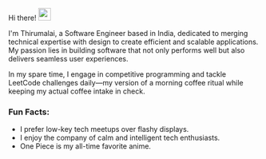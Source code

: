 Hi there! <img src="https://imgs.search.brave.com/9A2JdPKx8ACikwaBMv9uRv8H0xEqFEDSKF3tPF95LF4/rs:fit:860:0:0:0/g:ce/aHR0cHM6Ly9tZWRp/YTMuZ2lwaHkuY29t/L21lZGlhL2Y0VjJt/cXZ2MHdUOW0vMjAw/LmdpZj9jaWQ9Nzkw/Yjc2MTFyZGEwNGps/Y3R5OTV1MXoxYjJo/Mmt1eDlwYXF0ZnRl/MW02Y3VxZWg4JmVw/PXYxX2dpZnNfc2Vh/cmNoJnJpZD0yMDAu/Z2lmJmN0PWc.gif" width="25"/>

I'm Thirumalai, a Software Engineer based in India, dedicated to merging technical expertise with design to create efficient and scalable applications. My passion lies in building software that not only performs well but also delivers seamless user experiences.

In my spare time, I engage in competitive programming and tackle LeetCode challenges daily—my version of a morning coffee ritual while keeping my actual coffee intake in check.

### **Fun Facts:**
- I prefer low-key tech meetups over flashy displays.
- I enjoy the company of calm and intelligent tech enthusiasts.
- One Piece is my all-time favorite anime.
